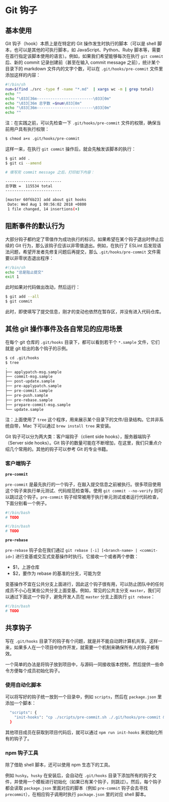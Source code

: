 # Git 钩子

## 基本使用

Git 钩子（hook）本质上是在特定的 Git 操作发生时执行的脚本（可以是 shell 脚本，也可以是其他的可执行脚本，如 JavaScript、Python、Ruby 脚本等，需要在首行指定该脚本使用的语言）。例如，如果我们希望能够每次在执行 `git commit` 后、新的 commit 记录创建前（甚至在输入 commit message 之前），统计某个目录下的 markdown 文件内的文字个数，可以在 `.git/hooks/pre-commit` 文件里添加这样的内容：

```bash
#!/bin/sh
num=$(find ./src -type f -name "*.md"  | xargs wc -m | grep total)
echo ""
echo "\033[36m-------------------------\033[0m"
echo "\033[36m 总字数 =$num\033[0m"
echo "\033[36m-------------------------\033[0m"
echo ""
```

注：在实践之前，可以先检查一下 `.git/hooks/pre-commit` 文件的权限，确保当前用户具有执行权限：

```bash
$ chmod a+x .git/hooks/pre-commit
```

这样一来，在执行 `git commit` 操作后，就会先触发该脚本的执行：

```bash
$ git add .
$ git ci --amend

# 填写完 commit message 之后，打印如下内容：

-------------------------
总字数 =  115534 total
-------------------------

[master 60f6b23] add about git hooks
 Date: Wed Aug 1 00:56:02 2018 +0800
 1 file changed, 14 insertions(+)
```

## 阻断事件的默认行为

大部分钩子都约定了零值作为成功执行的标识。如果希望在某个钩子退出时停止后续的 Git 行为，那么该钩子应该以非零值退出。例如，在执行了 ESLint 后发现语法问题，希望开发者先修复问题后再提交，那么 `.git/hooks/pre-commit` 文件需要以非零状态退出程序：

```bash
#!/bin/sh
echo "总是阻止提交"
exit 1
```

此时如果对代码做出改动，然后运行：

```bash
$ git add --all
$ git commit
```

此时，即使填写了提交信息，刚才的变动也依然在暂存区，并没有进入代码仓库。

## 其他 git 操作事件及各自常见的应用场景

在每个 git 仓库的 `.git/hooks` 目录下，都可以看到若干个 `*.sample` 文件，它们就是 git 给出的各个钩子的示例。

```bash
$ cd .git/hooks
$ tree
.
├── applypatch-msg.sample
├── commit-msg.sample
├── post-update.sample
├── pre-applypatch.sample
├── pre-commit.sample
├── pre-push.sample
├── pre-rebase.sample
├── prepare-commit-msg.sample
└── update.sample
```

注：上面使用了 `tree` 这个程序，用来展示某个目录下的文件/目录结构。它并非系统自带，Mac 下可以通过 `brew install tree` 来安装。

Git 钩子可以分为两大类：客户端钩子（client side hooks），服务器端钩子（Server side hooks）。Git 钩子的数量可能在不断增加，在这里，我们只重点介绍几个常用的。其他的钩子可以参考 Git 的专业书籍。

### 客户端钩子

**`pre-commit`**

`pre-commit` 是最先执行的一个钩子，在敲入提交信息之前被执行。很多项目使用这个钩子来执行单元测试、代码规范检查等。使用 `git commit --no-verify` 则可以跳过这个钩子。`pre-commit` 钩子经常被用于执行单元测试或者运行代码检查，下面分别看一个例子。

```bash
#!/bin/bash
# TODO
```

```bash
#!/bin/bash
# TODO
```

**`pre-rebase`**

`pre-rebase` 钩子会在我们通过 `git rebase [-i] [<branch-name> | <commit-id>]` 进行变基或交互式变基操作时执行。它接收一个或者两个参数：

+ $1，上游仓库
+ $2，要作为 rebase 的基准的分支，可能为空

变基操作不宜在公共分支上面进行，因此这个钩子很有用，可以防止团队中的任何成员不小心在某些公共分支上面变基。例如，常见的公共主分支 `master`，我们可以通过下面这一个钩子，避免开发人员在 `master` 分支上面执行 `git rebase`：

```bash
#!/bin/bash
# TODO
```

## 共享钩子

写在 `.git/hooks` 目录下的钩子有个问题，就是并不能自动跨计算机共享。这样一来，如果多人在一个项目中协作开发，就需要一个机制来确保所有人的钩子都有效。

一个简单的办法是将钩子放到项目中，与源码一同接收版本控制，然后提供一些命令方便每个成员初始化钩子。

### 使用自动化脚本

可以将写好的钩子统一放到一个目录中，例如 `scripts`，然后在 `package.json` 里添加一个脚本：

```bash
  "scripts": {
    "init-hooks": "cp ./scripts/pre-commit.sh ./.git/hooks/pre-commit && chmod a+x .git/hooks/pre-commit"
  }
```

其他项目成员在获取到项目代码后，就可以通过 `npm run init-hooks` 来初始化所有的钩子了。

### npm 钩子工具

除了借助 shell 脚本，还可以使用 npm 生态下的工具。

例如 `husky`。`husky` 在安装后，会自动在 `.git/hooks` 目录下添加所有的钩子文件，并使用一个模板进行初始化（如果已有某个钩子，则跳过）。然后，每个钩子都会读取 `package.json` 里面对应的脚本（例如 `pre-commit` 钩子会去寻找 `precommit`），在相应钩子调用时执行 `package.json` 里的对应 shell 脚本。
